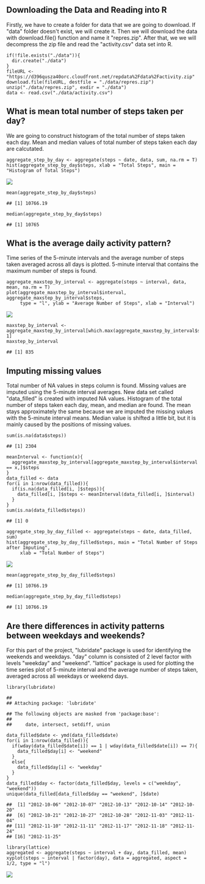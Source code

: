 Downloading the Data and Reading into R
---------------------------------------

Firstly, we have to create a folder for data that we are going to
download. If "data" folder doesn't exist, we will create it. Then we
will download the data with download.file() function and name it
"repres.zip". After that, we we will decompress the zip file and read
the "activity.csv" data set into R.

    if(!file.exists("./data")){
      dir.create("./data")
    }
    fileURL <- "https://d396qusza40orc.cloudfront.net/repdata%2Fdata%2Factivity.zip"
    download.file(fileURL, destfile = "./data/repres.zip")
    unzip("./data/repres.zip", exdir = "./data")
    data <- read.csv("./data/activity.csv")

What is mean total number of steps taken per day?
-------------------------------------------------

We are going to construct histogram of the total number of steps taken
each day. Mean and median values of total number of steps taken each day
are calcutated.

    aggregate_step_by_day <- aggregate(steps ~ date, data, sum, na.rm = T)
    hist(aggregate_step_by_day$steps, xlab = "Total Steps", main = "Histogram of Total Steps")

<img src="PA1_template_files/figure-markdown_strict/unnamed-chunk-2-1.png" style="display: block; margin: auto;" />

    mean(aggregate_step_by_day$steps)

    ## [1] 10766.19

    median(aggregate_step_by_day$steps)

    ## [1] 10765

What is the average daily activity pattern?
-------------------------------------------

Time series of the 5-minute intervals and the average number of steps
taken averaged across all days is plotted. 5-minute interval that
contains the maximum number of steps is found.

    aggregate_maxstep_by_interval <- aggregate(steps ~ interval, data, mean, na.rm = T)
    plot(aggregate_maxstep_by_interval$interval, aggregate_maxstep_by_interval$steps,
         type = "l", ylab = "Average Number of Steps", xlab = "Interval")

<img src="PA1_template_files/figure-markdown_strict/unnamed-chunk-3-1.png" style="display: block; margin: auto;" />

    maxstep_by_interval <- aggregate_maxstep_by_interval[which.max(aggregate_maxstep_by_interval$steps), 1]
    maxstep_by_interval

    ## [1] 835

Imputing missing values
-----------------------

Total number of NA values in steps column is found. Missing values are
imputed using the 5-minute interval averages. New data set called
"data\_filled" is created with imputed NA values. Histogram of the total
number of steps taken each day, mean, and median are found. The mean
stays approximately the same because we are imputed the missing values
with the 5-minute interval means. Median value is shifted a little bit,
but it is mainly caused by the positions of missing values.

    sum(is.na(data$steps))

    ## [1] 2304

    meanInterval <- function(x){
      aggregate_maxstep_by_interval[aggregate_maxstep_by_interval$interval == x,]$steps
    }
    data_filled <- data
    for(i in 1:nrow(data_filled)){
      if(is.na(data_filled[i, ]$steps)){
        data_filled[i, ]$steps <- meanInterval(data_filled[i, ]$interval)
      }
    }
    sum(is.na(data_filled$steps))

    ## [1] 0

    aggregate_step_by_day_filled <- aggregate(steps ~ date, data_filled, sum)
    hist(aggregate_step_by_day_filled$steps, main = "Total Number of Steps after Imputing",
         xlab = "Total Number of Steps")

<img src="PA1_template_files/figure-markdown_strict/unnamed-chunk-4-1.png" style="display: block; margin: auto;" />

    mean(aggregate_step_by_day_filled$steps)

    ## [1] 10766.19

    median(aggregate_step_by_day_filled$steps)

    ## [1] 10766.19

Are there differences in activity patterns between weekdays and weekends?
-------------------------------------------------------------------------

For this part of the project, "lubridate" package is used for
identifying the weekends and weekdays. "day" column is consisted of 2
level factor with levels "weekday" and "weekend". "lattice" package is
used for plotting the time series plot of 5-minute interval and the
average number of steps taken, averaged across all weekdays or weekend
days.

    library(lubridate)

    ## 
    ## Attaching package: 'lubridate'

    ## The following objects are masked from 'package:base':
    ## 
    ##     date, intersect, setdiff, union

    data_filled$date <- ymd(data_filled$date)
    for(i in 1:nrow(data_filled)){
      if(wday(data_filled$date[i]) == 1 | wday(data_filled$date[i]) == 7){
        data_filled$day[i] <- "weekend"
      }
      else{
        data_filled$day[i] <- "weekday"
      }
    }
    data_filled$day <- factor(data_filled$day, levels = c("weekday", "weekend"))
    unique(data_filled[data_filled$day == "weekend", ]$date)

    ##  [1] "2012-10-06" "2012-10-07" "2012-10-13" "2012-10-14" "2012-10-20"
    ##  [6] "2012-10-21" "2012-10-27" "2012-10-28" "2012-11-03" "2012-11-04"
    ## [11] "2012-11-10" "2012-11-11" "2012-11-17" "2012-11-18" "2012-11-24"
    ## [16] "2012-11-25"

    library(lattice)
    aggregated <- aggregate(steps ~ interval + day, data_filled, mean)
    xyplot(steps ~ interval | factor(day), data = aggregated, aspect = 1/2, type = "l")

<img src="PA1_template_files/figure-markdown_strict/unnamed-chunk-5-1.png" style="display: block; margin: auto;" />
